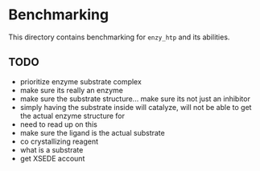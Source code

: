 # Benchmarking

This directory contains benchmarking for `enzy_htp` and its abilities.


## TODO 
+ prioritize enzyme substrate complex
+ make sure its really an enzyme
+ make sure the substrate structure... make sure its not just an inhibitor
+ simply having the substrate inside will catalyze, will not be able to get the 
actual enzyme structure for
+ need to read up on this
+ make sure the ligand is the actual substrate
+ co crystallizing reagent
+ what is a substrate
+ get XSEDE account
